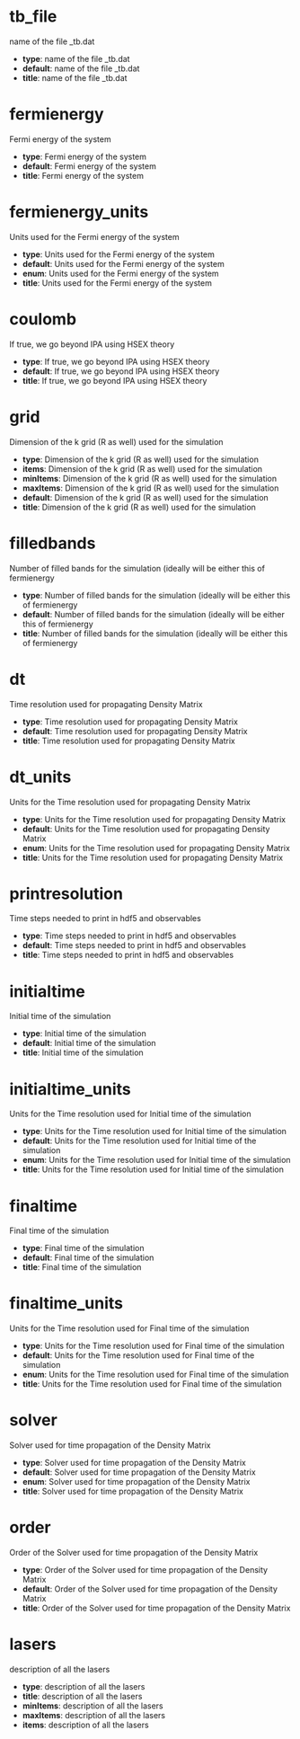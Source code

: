 # tb_file
name of the file _tb.dat
 - **type**: name of the file _tb.dat
 - **default**: name of the file _tb.dat
 - **title**: name of the file _tb.dat

# fermienergy
Fermi energy of the system
 - **type**: Fermi energy of the system
 - **default**: Fermi energy of the system
 - **title**: Fermi energy of the system

# fermienergy_units
Units used for the Fermi energy of the system
 - **type**: Units used for the Fermi energy of the system
 - **default**: Units used for the Fermi energy of the system
 - **enum**: Units used for the Fermi energy of the system
 - **title**: Units used for the Fermi energy of the system

# coulomb
If true, we go beyond IPA using HSEX theory
 - **type**: If true, we go beyond IPA using HSEX theory
 - **default**: If true, we go beyond IPA using HSEX theory
 - **title**: If true, we go beyond IPA using HSEX theory

# grid
Dimension of the k grid (R as well) used for the simulation
 - **type**: Dimension of the k grid (R as well) used for the simulation
 - **items**: Dimension of the k grid (R as well) used for the simulation
 - **minItems**: Dimension of the k grid (R as well) used for the simulation
 - **maxItems**: Dimension of the k grid (R as well) used for the simulation
 - **default**: Dimension of the k grid (R as well) used for the simulation
 - **title**: Dimension of the k grid (R as well) used for the simulation

# filledbands
Number of filled bands for the simulation (ideally will be either this of fermienergy
 - **type**: Number of filled bands for the simulation (ideally will be either this of fermienergy
 - **default**: Number of filled bands for the simulation (ideally will be either this of fermienergy
 - **title**: Number of filled bands for the simulation (ideally will be either this of fermienergy

# dt
Time resolution used for propagating Density Matrix
 - **type**: Time resolution used for propagating Density Matrix
 - **default**: Time resolution used for propagating Density Matrix
 - **title**: Time resolution used for propagating Density Matrix

# dt_units
Units for the Time resolution used for propagating Density Matrix
 - **type**: Units for the Time resolution used for propagating Density Matrix
 - **default**: Units for the Time resolution used for propagating Density Matrix
 - **enum**: Units for the Time resolution used for propagating Density Matrix
 - **title**: Units for the Time resolution used for propagating Density Matrix

# printresolution
Time steps needed to print in hdf5 and observables
 - **type**: Time steps needed to print in hdf5 and observables
 - **default**: Time steps needed to print in hdf5 and observables
 - **title**: Time steps needed to print in hdf5 and observables

# initialtime
Initial time of the simulation
 - **type**: Initial time of the simulation
 - **default**: Initial time of the simulation
 - **title**: Initial time of the simulation

# initialtime_units
Units for the Time resolution used for Initial time of the simulation
 - **type**: Units for the Time resolution used for Initial time of the simulation
 - **default**: Units for the Time resolution used for Initial time of the simulation
 - **enum**: Units for the Time resolution used for Initial time of the simulation
 - **title**: Units for the Time resolution used for Initial time of the simulation

# finaltime
Final time of the simulation
 - **type**: Final time of the simulation
 - **default**: Final time of the simulation
 - **title**: Final time of the simulation

# finaltime_units
Units for the Time resolution used for Final time of the simulation
 - **type**: Units for the Time resolution used for Final time of the simulation
 - **default**: Units for the Time resolution used for Final time of the simulation
 - **enum**: Units for the Time resolution used for Final time of the simulation
 - **title**: Units for the Time resolution used for Final time of the simulation

# solver
Solver used for time propagation of the Density Matrix
 - **type**: Solver used for time propagation of the Density Matrix
 - **default**: Solver used for time propagation of the Density Matrix
 - **enum**: Solver used for time propagation of the Density Matrix
 - **title**: Solver used for time propagation of the Density Matrix

# order
Order of the Solver used for time propagation of the Density Matrix
 - **type**: Order of the Solver used for time propagation of the Density Matrix
 - **default**: Order of the Solver used for time propagation of the Density Matrix
 - **title**: Order of the Solver used for time propagation of the Density Matrix

# lasers
description of all the lasers
 - **type**: description of all the lasers
 - **title**: description of all the lasers
 - **minItems**: description of all the lasers
 - **maxItems**: description of all the lasers
 - **items**: description of all the lasers


